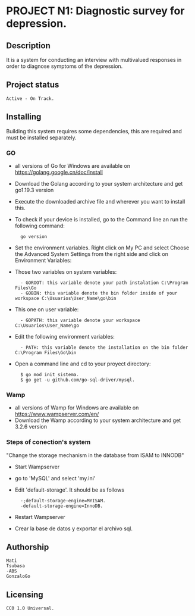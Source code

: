 # PROJECT N1: Diagnostic survey for depression.

## Description 
It is a system for conducting an interview with multivalued responses in order to diagnose symptoms of the depression.


## Project status 
	Active - On Track.


## Installing

Building this system requires some dependencies, this are required and must be installed separately.

### GO
- all versions of Go for Windows are available on https://golang.google.cn/doc/install
- Download the Golang according to your system architecture and get go1.19.3 version 
- Execute the downloaded archive file and wherever you want to install this.
- To check if your device is installed, go to the Command line an run the following command:

		go version	
	
- Set the environment variables. Right click on My PC and select Choose the Advanced System Settings
from the right side and click on Environment Variables:

- Those two variables on system variables: 

		- GOROOT: this variable denote your path instalation C:\Program Files\Go 	
		- GOBIN: this variable denote the bin folder inside of your workspace C:\Usuarios\User_Name\go\bin
	
- This one on user variable:

		- GOPATH: this variable denote your workspace C:\Usuarios\User_Name\go 
	
- Edit the following environment variables: 

		- PATH: this variable denote the installation on the bin folder C:\Program Files\Go\bin

- Open a command line and cd to your proyect directory:

		$ go mod init sistema.
		$ go get -u github.com/go-sql-driver/mysql.
	
	
	
### Wamp
 - all versions of Wamp for Windows are available on https://www.wampserver.com/en/
 - Download the Wamp according to your system architecture and get 3.2.6 version 
	

### Steps of conection's system
"Change the storage mechanism in the database from ISAM to INNODB"
- Start Wampserver
- go to 'MySQL' and select 'my.ini'
- Edit 'default-storage'. It should be as follows	

		-;default-storage-engine=MYISAM.
		-default-storage-engine=InnoDB.
		
- Restart Wampserver
- Crear la base de datos y exportar el archivo sql.
	

## Authorship
	Mati
	Tsubasa
	-ABS
	GonzaloGo

## Licensing
	CC0 1.0 Universal.

